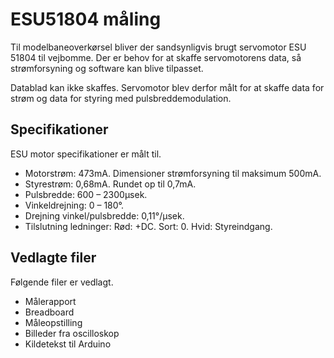 # ESU51804 måling
Til modelbaneoverkørsel bliver der sandsynligvis brugt servomotor ESU 51804 til vejbomme. Der er behov for at skaffe servomotorens data, så strømforsyning og software kan blive tilpasset.

Datablad kan ikke skaffes. Servomotor blev derfor målt for at skaffe data for strøm og data for styring med pulsbreddemodulation.
## Specifikationer
ESU motor specifikationer er målt til.
* Motorstrøm: 473mA. Dimensioner strømforsyning til maksimum 500mA.
* Styrestrøm: 0,68mA. Rundet op til 0,7mA.
* Pulsbredde: 600 – 2300µsek.
* Vinkeldrejning: 0 – 180°.
* Drejning vinkel/pulsbredde:  0,11°/µsek.
* Tilslutning ledninger: Rød: +DC. Sort: 0. Hvid: Styreindgang.

## Vedlagte filer
Følgende filer er vedlagt.
* Målerapport
* Breadboard
* Måleopstilling
* Billeder fra oscilloskop
* Kildetekst til Arduino
